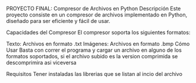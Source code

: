 PROYECTO FINAL: Compresor de Archivos en Python
Descripción
Este proyecto consiste en un compresor de archivos implementado en Python, diseñado para ser eficiente y fácil de usar.

Capacidades del Compresor
El compresor soporta los siguientes formatos:

Texto: Archivos en formato .txt
Imágenes: Archivos en formato .bmp
Cómo Usar
Basta con correr el programa y cargar un archivo en alguno de los formatos soportados, si el archivo subido es la version comprimida
se descomprimira asi viceversa

Requisitos
Tener instaladas las librerias que se listan al incio del archivo
 

